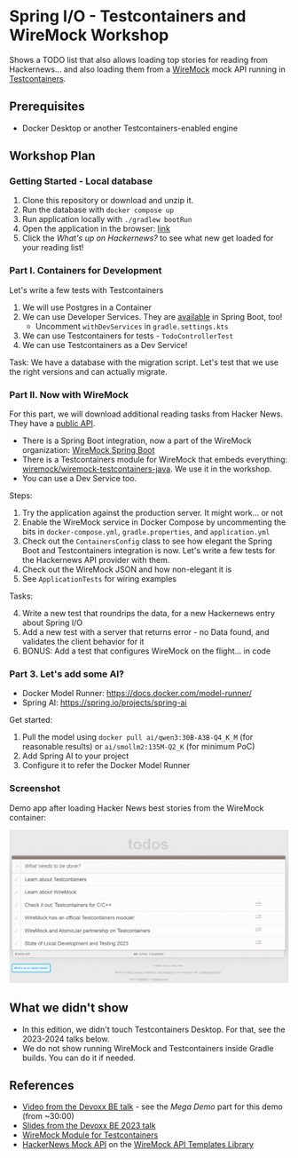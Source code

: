# Spring I/O - Testcontainers and WireMock Workshop

Shows a TODO list that also allows loading top stories for reading from Hackernews...
and also loading them from a [WireMock](https://wiremock.org/) mock API
running in [Testcontainers](https://www.testcontainers.org/).

## Prerequisites

* Docker Desktop or another Testcontainers-enabled engine

## Workshop Plan

### Getting Started - Local database

1. Clone this repository or download and unzip it.
2. Run the database with `docker compose up`
3. Run application locally with `./gradlew bootRun`
4. Open the application in the browser: [link](http://localhost:8080/?http://localhost:8080/todos)
5. Click the _What's up on Hackernews?_ to see what new get loaded for your reading list!

### Part I. Containers for Development

Let's write a few tests with Testcontainers

1. We will use Postgres in a Container
2. We can use Developer Services. They are [available](https://docs.spring.io/spring-boot/reference/features/dev-services.html) in Spring Boot, too!
    * Uncomment `withDevServices` in `gradle.settings.kts`
3. We can use Testcontainers for tests - `TodoControllerTest`
4. We can use Testcontainers as a Dev Service!

Task: We have a database with the migration script.
Let's test that we use the right versions and can actually migrate.

### Part II. Now with WireMock

For this part, we will download additional reading tasks from Hacker News.
They have a [public API](https://github.com/HackerNews/API).

* There is a Spring Boot integration, 
   now a part of the WireMock organization: [WireMock Spring Boot](https://github.com/wiremock/wiremock-spring-boot)
* There is a Testcontainers module for WireMock that embeds everything:
  [wiremock/wiremock-testcontainers-java](https://github.com/wiremock/wiremock-testcontainers-java).
  We use it in the workshop.
* You can use a Dev Service too.
 
Steps:

1. Try the application against the production server. It might work... or not
2. Enable the WireMock service in Docker Compose by uncommenting the bits in 
   `docker-compose.yml`, `gradle.properties`, and `application.yml`
2. Check out the `ContainersConfig` class to see how elegant the Spring Boot and Testcontainers integration is now.
Let's write a few tests for the Hackernews API provider with them.
2. Check out the WireMock JSON and how non-elegant it is
3. See `ApplicationTests` for wiring examples

Tasks:

4. Write a new test that roundrips the data, for a new Hackernews entry about Spring I/O
5. Add a new test with a server that returns error - no Data found, and validates the client behavior for it
6. BONUS: Add a test that configures WireMock on the flight... in code

### Part 3. Let's add some AI?

* Docker Model Runner: https://docs.docker.com/model-runner/
* Spring AI: https://spring.io/projects/spring-ai

Get started: 

1. Pull the model using `docker pull ai/qwen3:30B-A3B-Q4_K_M` (for reasonable results) or `ai/smollm2:135M-Q2_K` (for minimum PoC)
2. Add Spring AI to your project
3. Configure it to refer the Docker Model Runner

### Screenshot

Demo app after loading Hacker News best stories from the WireMock container:

![Demo Web UI](./docs/images/ui_screenshot.png)

## What we didn't show

* In this edition, we didn't touch Testcontainers Desktop. 
  For that, see the 2023-2024 talks below.
* We do not show running WireMock and Testcontainers inside Gradle builds.
  You can do it if needed.

## References

- [Video from the Devoxx BE talk](https://www.youtube.com/watch?v=eFILbyaMI2A) - see the _Mega Demo_ part for this demo (from ~30:00)
- [Slides from the Devoxx BE 2023 talk](https://docs.google.com/presentation/d/e/2PACX-1vQSgTTCg-LkmrL-5UuAE63zxuWP0kADBetXXBqMVO-oEQWfP6zGu16eFSdKxvEbchDnaCwKZ2a7134F/pub?start=false&loop=false&delayms=3000)
- [WireMock Module for Testcontainers](https://testcontainers.com/modules/wiremock/)
- [HackerNews Mock API](https://library.wiremock.org/catalog/api/y/ycombinator.com/hackernews_v0/) on the
  [WireMock API Templates Library](https://library.wiremock.org/)
